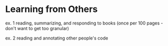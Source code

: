 # Learning from Others

ex. 1 reading, summarizing, and responding to books \(once per 100 pages - don't want to get too granular\)

ex. 2 reading and annotating other people's code

